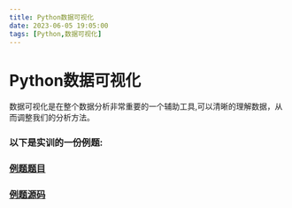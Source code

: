 ```yaml
---
title: Python数据可视化
date: 2023-06-05 19:05:00
tags: [Python,数据可视化]
---
```

# Python数据可视化

 数据可视化是在整个数据分析非常重要的一个辅助工具,可以清晰的理解数据，从而调整我们的分析方法。

### 以下是实训的一份例题:
### [例题题目](/example)
### [例题源码](/example_code)